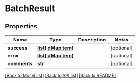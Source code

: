 # BatchResult

## Properties
Name | Type | Description | Notes
------------ | ------------- | ------------- | -------------
**success** | [**list[IdMapItem]**](IdMapItem.md) |  | [optional] 
**error** | [**list[IdMapItem]**](IdMapItem.md) |  | [optional] 
**comments** | **str** |  | [optional] 

[[Back to Model list]](../README.md#documentation-for-models) [[Back to API list]](../README.md#documentation-for-api-endpoints) [[Back to README]](../README.md)


